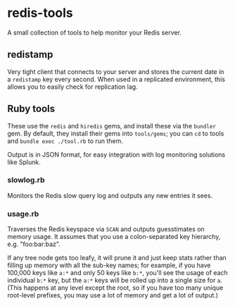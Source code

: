 # redis-tools

A small collection of tools to help monitor your Redis server.

## redistamp

Very tight client that connects to your server and stores the current date in a `redistamp` key every second.  When used in a replicated environment, this allows you to easily check for replication lag.

## Ruby tools

These use the `redis` and `hiredis` gems, and install these via the `bundler` gem.  By default, they install their gems into `tools/gems`; you can `cd` to tools and `bundle exec ./tool.rb` to run them.

Output is in JSON format, for easy integration with log monitoring solutions like Splunk.

### slowlog.rb

Monitors the Redis slow query log and outputs any new entries it sees.

### usage.rb

Traverses the Redis keyspace via `SCAN` and outputs guesstimates on memory usage.  It assumes that you use a colon-separated key hierarchy, e.g. "foo:bar:baz".

If any tree node gets too leafy, it will prune it and just keep stats rather than filling up memory with all the sub-key names; for example, if you have 100,000 keys like `a:*` and only 50 keys like `b:*`, you'll see the usage of each individual `b:*` key, but the `a:*` keys will be rolled up into a single size for `a`.  (This happens at any level except the root, so if you have too many unique root-level prefixes, you may use a lot of memory and get a lot of output.)
